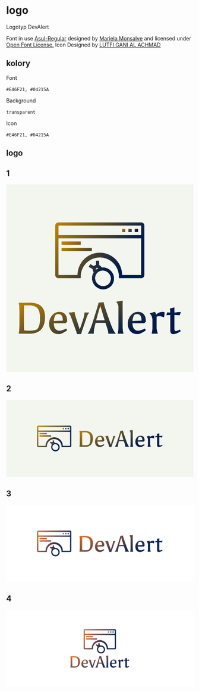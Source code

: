# logo
Logotyp DevAlert


Font in use <a target="_blank" href="https://fonts.google.com/specimen/Asul">Asul-Regular</a> designed by
<a target="_blank" href="http://www.mukamonsalve.com.ar/">Mariela Monsalve</a>
and licensed under
<a target="_blank" href="http://scripts.sil.org/cms/scripts/page.php?site_id=nrsi&amp;id=OFL_web">Open Font License.</a>
  Icon Designed by
  <a target="_blank" href="https://thenounproject.com/lutfidiarycoc">LUTFI GANI AL ACHMAD</a>


## kolory

Font
  
    #E46F21, #04215A


Background
  
    transparent

Icon
  
    #E46F21, #04215A
    
    
## logo

## 1
![1/cover.png](1/default.png)

## 2
![2/cover.png](2/cover.png)

## 3
![cover.png](3/cover.png)

## 4
![cover.png](4/cover.png)

